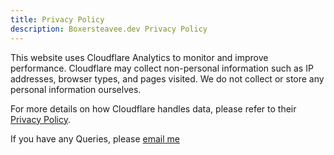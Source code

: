 ```yaml
---
title: Privacy Policy
description: Boxersteavee.dev Privacy Policy
---
```


This website uses Cloudflare Analytics to monitor and improve performance. Cloudflare may collect non-personal information such as IP addresses, browser types, and pages visited. We do not collect or store any personal information ourselves.

For more details on how Cloudflare handles data, please refer to their [Privacy Policy](https://www.cloudflare.com/privacypolicy/).

If you have any Queries, please [email me](mailto://ben@boxersteavee.dev)